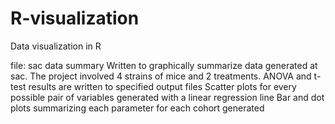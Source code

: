 R-visualization
===============

Data visualization in R


file: sac data summary
Written to graphically summarize data generated at sac. The project involved 4 strains of mice and 2 treatments. 
ANOVA and t-test results are written to specified output files 
Scatter plots for every possible pair of variables generated with a linear regression line
Bar and dot plots summarizing each parameter for each cohort generated

